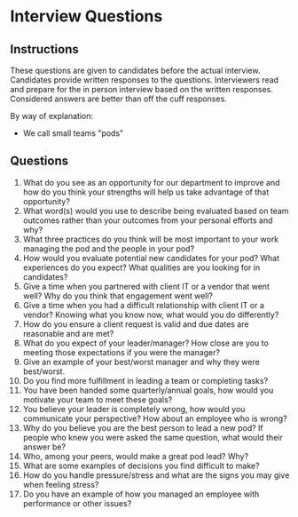 # Interview Questions

## Instructions
These questions are given to candidates before the actual interview.
Candidates provide written responses to the questions.
Interviewers read and prepare for the in person interview based on the written responses.
Considered answers are better than off the cuff responses.

By way of  explanation:
* We call small teams "pods"

## Questions
1. What do you see as an opportunity for our department to improve and how do you think your strengths will help us take advantage of that opportunity?
1. What word(s) would you use to describe being evaluated based on team outcomes rather than your outcomes from your personal efforts and why?
1. What three practices do you think will be most important to your work managing the pod and the people in your pod?
1. How would you evaluate potential new candidates for your pod? What experiences do you expect? What qualities are you looking for in candidates?
1. Give a time when you partnered with client IT or a vendor that went well? Why do you think that engagement went well?
1. Give a time when you had a difficult relationship with client IT or a vendor? Knowing what you know now, what would you do differently?
1. How do you ensure a client request is valid and due dates are reasonable and are met?
1. What do you expect of your leader/manager? How close are you to meeting those expectations if you were the manager?
1. Give an example of your best/worst manager and why they were best/worst.
1. Do you find more fulfillment in leading a team or completing tasks?
1. You have been handed some quarterly/annual goals, how would you motivate your team to meet these goals?
1. You believe your leader is completely wrong, how would you communicate your perspective? How about an employee who is wrong?
1. Why do you believe you are the best person to lead a new pod? If people who knew you were asked the same question, what would their answer be?
1. Who, among your peers, would make a great pod lead? Why?
1. What are some examples of decisions you find difficult to make?
1. How do you handle pressure/stress and what are the signs you may give when feeling stress?
1. Do you have an example of how you managed an employee with performance or other issues?